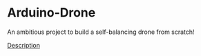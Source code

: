 # Arduino-Drone
An ambitious project to build a self-balancing drone from scratch!

[Description](https://github.com/GeorgeVasilakopoulos/Arduino-Drone/blob/main/README.pdf)
